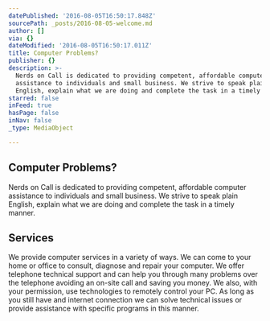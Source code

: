 ```yaml
---
datePublished: '2016-08-05T16:50:17.848Z'
sourcePath: _posts/2016-08-05-welcome.md
author: []
via: {}
dateModified: '2016-08-05T16:50:17.011Z'
title: Computer Problems?
publisher: {}
description: >-
  Nerds on Call is dedicated to providing competent, affordable computer
  assistance to individuals and small business. We strive to speak plain
  English, explain what we are doing and complete the task in a timely manner.
starred: false
inFeed: true
hasPage: false
inNav: false
_type: MediaObject

---
```

## Computer Problems?

Nerds on Call is dedicated to providing competent, affordable computer assistance to individuals and small business. We strive to speak plain English, explain what we are doing and complete the task in a timely manner.

## Services

We provide computer services in a variety of ways. We can come to your home or office to consult, diagnose and repair your computer. We offer telephone technical support and can help you through many problems over the telephone avoiding an on-site call and saving you money. We also, with your permission, use technologies to remotely control your PC. As long as you still have and internet connection we can solve technical issues or provide assistance with specific programs in this manner.
